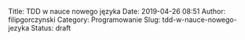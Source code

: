 Title: TDD w nauce nowego języka
Date: 2019-04-26 08:51
Author: filipgorczynski
Category: Programowanie
Slug: tdd-w-nauce-nowego-jezyka
Status: draft


